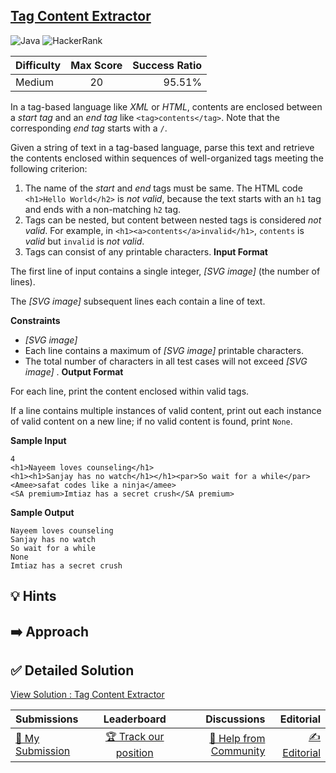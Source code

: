 ## [Tag Content Extractor](https://www.hackerrank.com/challenges/tag-content-extractor)

![Java](https://img.shields.io/badge/java-%23ED8B00.svg?style=for-the-badge&logo=openjdk&logoColor=white) ![HackerRank](https://img.shields.io/badge/-Hackerrank-2EC866?style=for-the-badge&logo=HackerRank&logoColor=white)

| Difficulty | Max Score | Success Ratio |
|:-----------|:------------:|------------:|
| Medium       | 20      | 95.51%        |

In a tag\-based language like *XML* or *HTML*, contents are enclosed between a *start tag* and an *end tag* like `<tag>contents</tag>`. Note that the corresponding *end tag* starts with a `/`.


Given a string of text in a tag\-based language, parse this text and retrieve the contents enclosed within sequences of well\-organized tags meeting the following criterion:


1. The name of the *start* and *end* tags must be same. The HTML code `<h1>Hello World</h2>` is *not valid*, because the text starts with an `h1` tag and ends with a non\-matching `h2` tag.
2. Tags can be nested, but content between nested tags is considered *not valid*. For example, in `<h1><a>contents</a>invalid</h1>`, `contents` is *valid* but `invalid` is *not valid*.
3. Tags can consist of any printable characters.
**Input Format**

The first line of input contains a single integer,  *[SVG image]*  (the number of lines).   

The  *[SVG image]*  subsequent lines each contain a line of text.


**Constraints** 


* *[SVG image]*
* Each line contains a maximum of  *[SVG image]*  printable characters.
* The total number of characters in all test cases will not exceed  *[SVG image]* .
**Output Format**

For each line, print the content enclosed within valid tags.   

If a line contains multiple instances of valid content, print out each instance of valid content on a new line; if no valid content is found, print `None`.

**Sample Input**


```
4
<h1>Nayeem loves counseling</h1>
<h1><h1>Sanjay has no watch</h1></h1><par>So wait for a while</par>
<Amee>safat codes like a ninja</amee>
<SA premium>Imtiaz has a secret crush</SA premium>

```
**Sample Output**


```
Nayeem loves counseling
Sanjay has no watch
So wait for a while
None
Imtiaz has a secret crush

```

## 💡 Hints 

## ➡️ Approach 

## ✅ Detailed Solution
[View Solution : Tag Content Extractor](./Solution.java)

| Submissions | Leaderboard| Discussions | Editorial |
|:-----------|:------------:|------------:|------------:|
| [📝 My Submission](https://www.hackerrank.com/challenges/tag-content-extractor/submissions) | [🏆 Track our position](https://www.hackerrank.com/challenges/tag-content-extractor/leaderboard) | [🤔 Help from Community](https://www.hackerrank.com/challenges/tag-content-extractor/forum) | [✍️ Editorial](https://www.hackerrank.com/challenges/tag-content-extractor/editorial) |

